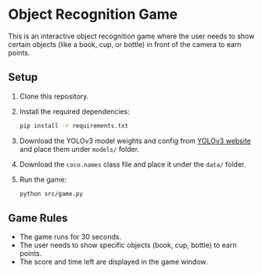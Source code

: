 # Object Recognition Game

This is an interactive object recognition game where the user needs to show certain objects (like a book, cup, or bottle) in front of the camera to earn points.

## Setup

1. Clone this repository.
2. Install the required dependencies:

    ```bash
    pip install -r requirements.txt
    ```

3. Download the YOLOv3 model weights and config from [YOLOv3 website](https://pjreddie.com/darknet/yolo/) and place them under `models/` folder.

4. Download the `coco.names` class file and place it under the `data/` folder.

5. Run the game:

    ```bash
    python src/game.py
    ```

## Game Rules

- The game runs for 30 seconds.
- The user needs to show specific objects (book, cup, bottle) to earn points.
- The score and time left are displayed in the game window.
